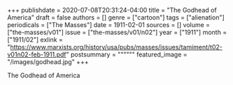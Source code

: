 +++
publishdate = 2020-07-08T20:31:24-04:00
title = "The Godhead of America"
draft = false
authors = []
genre = ["cartoon"]
tags = ["alienation"]
periodicals = ["The Masses"]
date = 1911-02-01
sources = []
volume = ["the-masses/v01"]
issue = ["the-masses/v01/n02"]
year = ["1911"]
month = ["1911/02"]
exlink = "https://www.marxists.org/history/usa/pubs/masses/issues/tamiment/t02-v01n02-feb-1911.pdf"
postsummary = """"""
featured_image = "/images/godhead.jpg"
+++
<!--more-->
The Godhead of America
